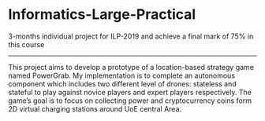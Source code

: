# Informatics-Large-Practical
3-months individual project for ILP-2019 and achieve a final mark of 75% in this course

***
This project aims to develop a prototype of a location-based strategy game named PowerGrab. My implementation is to complete an autonomous component which includes two different level of drones: stateless and stateful to play against novice players and expert players respectively. The game’s goal is to focus on collecting power and cryptocurrency coins form 2D virtual charging stations around UoE central Area.
